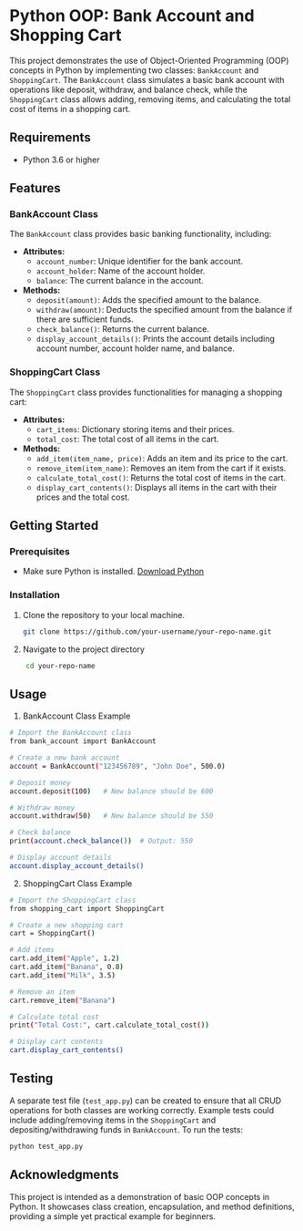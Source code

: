 # Python OOP: Bank Account and Shopping Cart

This project demonstrates the use of Object-Oriented Programming (OOP) concepts in Python by implementing two classes: `BankAccount` and `ShoppingCart`. The `BankAccount` class simulates a basic bank account with operations like deposit, withdraw, and balance check, while the `ShoppingCart` class allows adding, removing items, and calculating the total cost of items in a shopping cart.

## Requirements
- Python 3.6 or higher

## Features

### BankAccount Class
The `BankAccount` class provides basic banking functionality, including:
- **Attributes:**
  - `account_number`: Unique identifier for the bank account.
  - `account_holder`: Name of the account holder.
  - `balance`: The current balance in the account.
- **Methods:**
  - `deposit(amount)`: Adds the specified amount to the balance.
  - `withdraw(amount)`: Deducts the specified amount from the balance if there are sufficient funds.
  - `check_balance()`: Returns the current balance.
  - `display_account_details()`: Prints the account details including account number, account holder name, and balance.

### ShoppingCart Class
The `ShoppingCart` class provides functionalities for managing a shopping cart:
- **Attributes:**
  - `cart_items`: Dictionary storing items and their prices.
  - `total_cost`: The total cost of all items in the cart.
- **Methods:**
  - `add_item(item_name, price)`: Adds an item and its price to the cart.
  - `remove_item(item_name)`: Removes an item from the cart if it exists.
  - `calculate_total_cost()`: Returns the total cost of items in the cart.
  - `display_cart_contents()`: Displays all items in the cart with their prices and the total cost.

## Getting Started

### Prerequisites
- Make sure Python is installed. [Download Python](https://www.python.org/downloads/)

### Installation
1. Clone the repository to your local machine.
   ```bash
   git clone https://github.com/your-username/your-repo-name.git
   ```
2. Navigate to the project directory
```bash
    cd your-repo-name
```
## Usage
1. BankAccount Class Example
```bash
# Import the BankAccount class
from bank_account import BankAccount

# Create a new bank account
account = BankAccount("123456789", "John Doe", 500.0)

# Deposit money
account.deposit(100)   # New balance should be 600

# Withdraw money
account.withdraw(50)   # New balance should be 550

# Check balance
print(account.check_balance())  # Output: 550

# Display account details
account.display_account_details()
```

2. ShoppingCart Class Example
```bash
# Import the ShoppingCart class
from shopping_cart import ShoppingCart

# Create a new shopping cart
cart = ShoppingCart()

# Add items
cart.add_item("Apple", 1.2)
cart.add_item("Banana", 0.8)
cart.add_item("Milk", 3.5)

# Remove an item
cart.remove_item("Banana")

# Calculate total cost
print("Total Cost:", cart.calculate_total_cost())

# Display cart contents
cart.display_cart_contents()
```
## Testing
A separate test file (`test_app.py`) can be created to ensure that all CRUD operations for both classes are working correctly. Example tests could include adding/removing items in the `ShoppingCart` and depositing/withdrawing funds in `BankAccount`.
To run the tests:
```bash
python test_app.py
```
## Acknowledgments
This project is intended as a demonstration of basic OOP concepts in Python. It showcases class creation, encapsulation, and method definitions, providing a simple yet practical example for beginners.